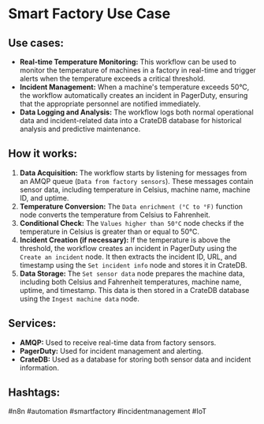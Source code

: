 # Smart Factory Use Case

## Use cases:

*   **Real-time Temperature Monitoring:** This workflow can be used to monitor the temperature of machines in a factory in real-time and trigger alerts when the temperature exceeds a critical threshold.
*   **Incident Management:** When a machine's temperature exceeds 50°C, the workflow automatically creates an incident in PagerDuty, ensuring that the appropriate personnel are notified immediately.
*   **Data Logging and Analysis:** The workflow logs both normal operational data and incident-related data into a CrateDB database for historical analysis and predictive maintenance.

## How it works:

1.  **Data Acquisition:** The workflow starts by listening for messages from an AMQP queue (`Data from factory sensors`). These messages contain sensor data, including temperature in Celsius, machine name, machine ID, and uptime.
2.  **Temperature Conversion:** The `Data enrichment (°C to °F)` function node converts the temperature from Celsius to Fahrenheit.
3.  **Conditional Check:** The `Values higher than 50°C` node checks if the temperature in Celsius is greater than or equal to 50°C.
4.  **Incident Creation (if necessary):** If the temperature is above the threshold, the workflow creates an incident in PagerDuty using the `Create an incident` node.  It then extracts the incident ID, URL, and timestamp using the `Set incident info` node and stores it in CrateDB.
5.  **Data Storage:** The `Set sensor data` node prepares the machine data, including both Celsius and Fahrenheit temperatures, machine name, uptime, and timestamp. This data is then stored in a CrateDB database using the `Ingest machine data` node.

## Services:

*   **AMQP:** Used to receive real-time data from factory sensors.
*   **PagerDuty:** Used for incident management and alerting.
*   **CrateDB:** Used as a database for storing both sensor data and incident information.

## Hashtags:

#n8n #automation #smartfactory #incidentmanagement #IoT
